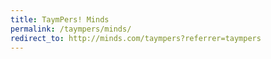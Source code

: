```yaml
---
title: TaymPers! Minds
permalink: /taympers/minds/
redirect_to: http://minds.com/taympers?referrer=taympers
---
```

